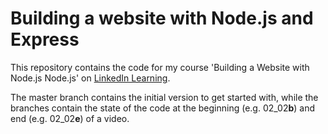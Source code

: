 # Building a website with Node.js and Express

This repository contains the code for my course 'Building a Website with Node.js Node.js' on [LinkedIn Learning](https://www.linkedin.com/learning/building-a-website-with-node-js-and-express-js-3).

The master branch contains the initial version to get started with, while the branches contain the state of the code at the beginning (e.g. 02_02**b**) and end (e.g. 02_02**e**) of a video.

